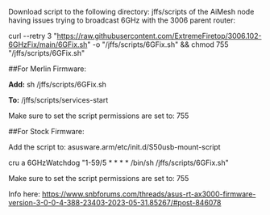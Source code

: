 Download script to the following directory: jffs/scripts of the AiMesh node having issues trying to broadcast 6GHz with the 3006 parent router:

curl --retry 3 "https://raw.githubusercontent.com/ExtremeFiretop/3006.102-6GHzFix/main/6GFix.sh" -o "/jffs/scripts/6GFix.sh" && chmod 755 "/jffs/scripts/6GFix.sh"


##For Merlin Firmware:

**Add:** sh /jffs/scripts/6GFix.sh

**To:** /jffs/scripts/services-start

Make sure to set the script permissions are set to: 755


##For Stock Firmware:

Add the script to: asusware.arm/etc/init.d/S50usb-mount-script

cru a 6GHzWatchdog "1-59/5 * * * * /bin/sh /jffs/scripts/6GFix.sh"

Make sure to set the script permissions are set to: 755

Info here: https://www.snbforums.com/threads/asus-rt-ax3000-firmware-version-3-0-0-4-388-23403-2023-05-31.85267/#post-846078
